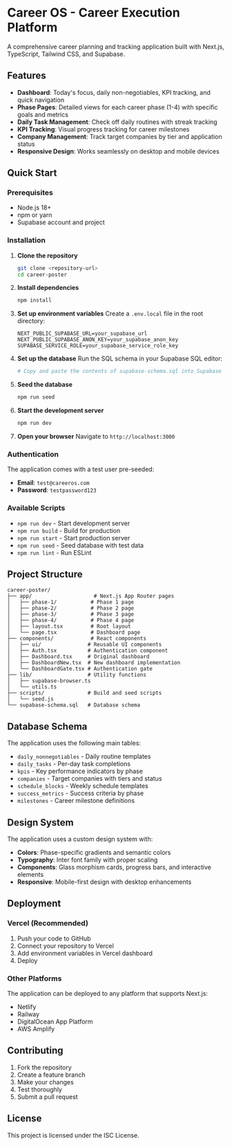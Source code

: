 # Career OS - Career Execution Platform

A comprehensive career planning and tracking application built with Next.js, TypeScript, Tailwind CSS, and Supabase.

## Features

- **Dashboard**: Today's focus, daily non-negotiables, KPI tracking, and quick navigation
- **Phase Pages**: Detailed views for each career phase (1-4) with specific goals and metrics
- **Daily Task Management**: Check off daily routines with streak tracking
- **KPI Tracking**: Visual progress tracking for career milestones
- **Company Management**: Track target companies by tier and application status
- **Responsive Design**: Works seamlessly on desktop and mobile devices

## Quick Start

### Prerequisites

- Node.js 18+ 
- npm or yarn
- Supabase account and project

### Installation

1. **Clone the repository**
   ```bash
   git clone <repository-url>
   cd career-poster
   ```

2. **Install dependencies**
   ```bash
   npm install
   ```

3. **Set up environment variables**
   Create a `.env.local` file in the root directory:
   ```env
   NEXT_PUBLIC_SUPABASE_URL=your_supabase_url
   NEXT_PUBLIC_SUPABASE_ANON_KEY=your_supabase_anon_key
   SUPABASE_SERVICE_ROLE=your_supabase_service_role_key
   ```

4. **Set up the database**
   Run the SQL schema in your Supabase SQL editor:
   ```bash
   # Copy and paste the contents of supabase-schema.sql into Supabase SQL editor
   ```

5. **Seed the database**
   ```bash
   npm run seed
   ```

6. **Start the development server**
   ```bash
   npm run dev
   ```

7. **Open your browser**
   Navigate to `http://localhost:3000`

### Authentication

The application comes with a test user pre-seeded:
- **Email**: `test@careeros.com`
- **Password**: `testpassword123`

### Available Scripts

- `npm run dev` - Start development server
- `npm run build` - Build for production
- `npm run start` - Start production server
- `npm run seed` - Seed database with test data
- `npm run lint` - Run ESLint

## Project Structure

```
career-poster/
├── app/                    # Next.js App Router pages
│   ├── phase-1/           # Phase 1 page
│   ├── phase-2/           # Phase 2 page
│   ├── phase-3/           # Phase 3 page
│   ├── phase-4/           # Phase 4 page
│   ├── layout.tsx         # Root layout
│   └── page.tsx           # Dashboard page
├── components/            # React components
│   ├── ui/               # Reusable UI components
│   ├── Auth.tsx          # Authentication component
│   ├── Dashboard.tsx     # Original dashboard
│   ├── DashboardNew.tsx  # New dashboard implementation
│   └── DashboardGate.tsx # Authentication gate
├── lib/                  # Utility functions
│   ├── supabase-browser.ts
│   └── utils.ts
├── scripts/              # Build and seed scripts
│   └── seed.js
└── supabase-schema.sql   # Database schema
```

## Database Schema

The application uses the following main tables:

- `daily_nonnegotiables` - Daily routine templates
- `daily_tasks` - Per-day task completions
- `kpis` - Key performance indicators by phase
- `companies` - Target companies with tiers and status
- `schedule_blocks` - Weekly schedule templates
- `success_metrics` - Success criteria by phase
- `milestones` - Career milestone definitions

## Design System

The application uses a custom design system with:

- **Colors**: Phase-specific gradients and semantic colors
- **Typography**: Inter font family with proper scaling
- **Components**: Glass morphism cards, progress bars, and interactive elements
- **Responsive**: Mobile-first design with desktop enhancements

## Deployment

### Vercel (Recommended)

1. Push your code to GitHub
2. Connect your repository to Vercel
3. Add environment variables in Vercel dashboard
4. Deploy

### Other Platforms

The application can be deployed to any platform that supports Next.js:
- Netlify
- Railway
- DigitalOcean App Platform
- AWS Amplify

## Contributing

1. Fork the repository
2. Create a feature branch
3. Make your changes
4. Test thoroughly
5. Submit a pull request

## License

This project is licensed under the ISC License.